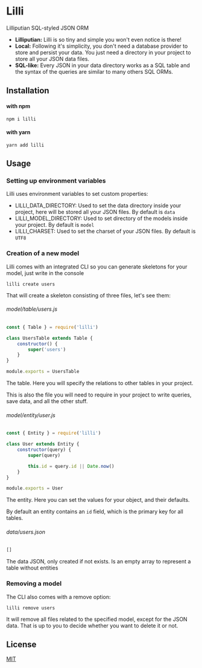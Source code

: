 # Lilli

Lilliputian SQL-styled JSON ORM

* **Lilliputian:** Lilli is so tiny and simple you won't even notice is there!
* **Local:** Following it's simplicity, you don't need a database provider to store and persist your data.
You just need a directory in your project to store all your JSON data files.
* **SQL-like:** Every JSON in your data directory works as a SQL table and the syntax of the queries are similar to many others SQL ORMs.

## Installation

#### with npm

```
npm i lilli
```

#### with yarn

```
yarn add lilli
```

## Usage

### Setting up environment variables

Lilli uses environment variables to set custom properties:

* LILLI_DATA_DIRECTORY: Used to set the data directory inside your project, here will be stored all your JSON files. By default is `data`
* LILLI_MODEL_DIRECTORY: Used to set directory of the models inside your project. By default is `model`
* LILLI_CHARSET: Used to set the charset of your JSON files. By default is `UTF8`

### Creation of a new model

Lilli comes with an integrated CLI so you can generate skeletons for your model, just write in the console

```
lilli create users
```

That will create a skeleton consisting of three files, let's see them:

###### model/table/users.js

```javascript
const { Table } = require('lilli')

class UsersTable extends Table {
    constructor() {
        super('users')
    }
}

module.exports = UsersTable
```

The table. Here you will specify the relations to other tables in your project.

This is also the file you will need to require in your project to write queries, save data, and all the other stuff.

###### model/entity/user.js

```javascript
const { Entity } = require('lilli')

class User extends Entity {
    constructor(query) {
        super(query)

        this.id = query.id || Date.now()
    }
}

module.exports = User
```

The entity. Here you can set the values for your object, and their defaults.

By default an entity contains an `id` field, which is the primary key for all tables.

###### data/users.json

```javascript
[]
```

The data JSON, only created if not exists. Is an empty array to represent a table without entities

### Removing a model

The CLI also comes with a remove option:

```
lilli remove users
```

It will remove all files related to the specified model, except for the JSON data. That is up to you to decide whether you want to delete it or not.

## License

[MIT](https://github.com/aleixcam/lilli/blob/master/LICENSE)
